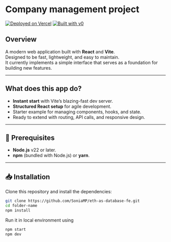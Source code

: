 # Company management project

[![Deployed on Vercel](https://img.shields.io/badge/Deployed%20on-Vercel-black?style=for-the-badge&logo=vercel)](https://vercel.com/socsonhja-gmailcoms-projects/v0-empresa-frontend-app)
[![Built with v0](https://img.shields.io/badge/Built%20with-v0.dev-black?style=for-the-badge)](https://v0.dev/chat/projects/8gDTnXRRUQO)

## Overview

A modern web application built with **React** and **Vite**.  
Designed to be fast, lightweight, and easy to maintain.  
It currently implements a simple interface that serves as a foundation for building new features.

---

## What does this app do?

- **Instant start** with Vite’s blazing-fast dev server.
- **Structured React setup** for agile development.
- Starter example for managing components, hooks, and state.
- Ready to extend with routing, API calls, and responsive design.

---

## 🚀 Prerequisites

- **Node.js** v22 or later.
- **npm** (bundled with Node.js) or **yarn**.

---

## 📥 Installation

Clone this repository and install the dependencies:

```bash
git clone https://github.com/SoniaMP/eth-as-database-fe.git
cd folder-name
npm install
```

Run it in local environment using

```bash
npm start
npm dev
```
